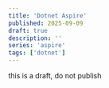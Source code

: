 ```yaml
---
title: 'Dotnet Aspire'
published: 2025-09-09
draft: true
description: ''
series: 'aspire'
tags: ['dotnet']
---
```


this is a draft, do not publish